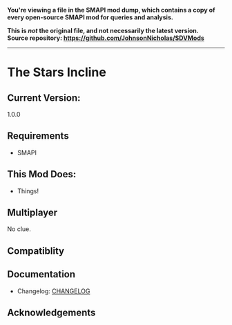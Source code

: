 **You're viewing a file in the SMAPI mod dump, which contains a copy of every open-source SMAPI mod
for queries and analysis.**

**This is _not_ the original file, and not necessarily the latest version.**  
**Source repository: https://github.com/JohnsonNicholas/SDVMods**

----

# The Stars Incline

## Current Version:
1.0.0

## Requirements
- SMAPI

## This Mod Does:
- Things!

## Multiplayer
No clue.

## Compatiblity

## Documentation
- Changelog: [CHANGELOG](https://github.com/Sakorona/SDVMods/blob/master/TheStarsIncline/CHANGELOG.md)

## Acknowledgements
